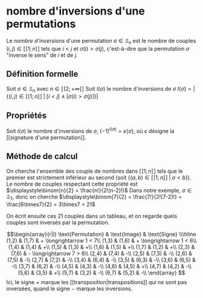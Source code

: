 # nombre d'inversions d'une permutations
Le _nombre d'inversions_ d'une permutation $\sigma\in\mathfrak S_n$ est le nombre de couples $(i, j)\in[\![1; n]\!]$ tels que $i<j$ et $\sigma(i) > \sigma(j)$, c'est-à-dire que la permutation $\sigma$ "inverse le sens" de $i$ et de $j$.

## Définition formelle
Soit $\sigma\in\mathfrak S_n$ avec $n\in[\![2; +\infty[\![$
Soit $I(\sigma)$ le nombre d'inversions de $\sigma$
$I(\sigma) = \left| \{(i,j)\in[\![1;n]\!] \;|\; [i<j]\wedge[\sigma(i)>\sigma(j)]\} \right|$


## Propriétés
Soit $I(\sigma)$ le nombre d'inversions de $\sigma$, $(-1)^{I(\sigma)} = \varepsilon(\sigma)$, où $\varepsilon$ désigne la [[signature d'une permutation]].


## Méthode de calcul
On cherche l'ensemble des couple de nombres dans $[\![1; n]\!]$ tels que le premier est strictement inférieur au second (soit $\{(a, b)\in[\![1; n]\!] \;|\; a < b\}$).
Le nombre de couples respectant cette propriété est $\displaystyle\binom{n}{2} = \frac{n!}{2!(n-2)!}$
Dans notre exemple, $\sigma\in\mathfrak S_7$, donc on cherche $\displaystyle\binom{7}{2} = \frac{7!}{2!(7-2)!} = \frac{6\times7}{2} = 3\times7 = 21$

On écrit ensuite ces 21 couples dans un tableau, et on regarde quels couples sont inversés par la permutation.

$$\begin{array}{r|l}
\text{Permutation} & \text{Image} & \text{Signe} \\\hline
(1,2) & (1,7) & + \longrightarrow 1 < 7\\
(1,3) & (1,6) & + \longrightarrow 1 < 6\\
(1,4) & (1,4) & +\\
(1,5) & (1,3) & +\\
(1,6) & (1,5) & +\\
(1,7) & (1,2) & +\\
(2,3) & (7,6) & - \longrightarrow 7 > 6\\
(2,4) & (7,4) & -\\
(2,5) & (7,3) & -\\
(2,6) & (7,5) & -\\
(2,7) & (7,2) & -\\
(3,4) & (6,4) & -\\
(3,5) & (6,3) & -\\
(3,6) & (6,5) & -\\
(3,7) & (6,2) & -\\
(4,5) & (4,3) & -\\
(4,6) & (4,5) & +\\
(4,7) & (4,2) & -\\
(5,6) & (3,5) & +\\
(5,7) & (3,2) & -\\
(6,7) & (5,2) & -\\
\end{array}
$$
Ici, le signe $+$ marque les [[transposition|transpositions]] qui ne sont pas inversées, quand le signe $-$ marque les inversions.
